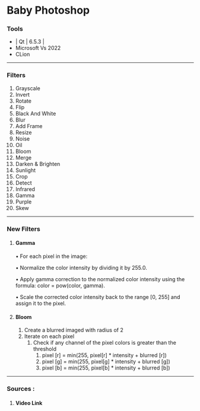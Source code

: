 # Baby Photoshop

### Tools
- | Qt | 6.5.3 |
- Microsoft Vs 2022
- CLion

___

### **Filters**
1. Grayscale
2. Invert
3. Rotate
4. Flip
5. Black And White
6. Blur
7. Add Frame
8. Resize
9. Noise
10. Oil
11. Bloom
12. Merge 
13. Darken & Brighten 
14. Sunlight 
15. Crop 
16. Detect 
17. Infrared 
18. Gamma 
19. Purple 
20. Skew

___

### New Filters

1. #### Gamma
   • For each pixel in the image:

      • Normalize the color intensity by dividing it by 255.0.

      • Apply gamma correction to the normalized color intensity using the formula: color = pow(color, gamma).

      • Scale the corrected color intensity back to the range [0, 255] and assign it to the pixel.


2. #### Bloom
   1. Create a blurred imaged with radius of 2
   2. Iterate on each pixel
      1. Check if any channel of the pixel colors is greater than the threshold
         1. pixel [r] = min(255, pixel[r] * intensity + blurred [r])
         2. pixel [g] = min(255, pixel[g] * intensity + blurred [g])
         3. pixel [b] = min(255, pixel[b] * intensity + blurred [b])

___

### Sources :
1. #### Video Link
